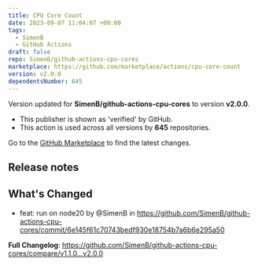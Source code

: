 ```yaml
---
title: CPU Core Count
date: 2023-09-07 11:04:07 +00:00
tags:
  - SimenB
  - GitHub Actions
draft: false
repo: SimenB/github-actions-cpu-cores
marketplace: https://github.com/marketplace/actions/cpu-core-count
version: v2.0.0
dependentsNumber: 645
---
```



Version updated for **SimenB/github-actions-cpu-cores** to version **v2.0.0**.
- This publisher is shown as 'verified' by GitHub.
- This action is used across all versions by **645** repositories.

Go to the [GitHub Marketplace](https://github.com/marketplace/actions/cpu-core-count) to find the latest changes.

## Release notes

## What's Changed
* feat: run on node20 by @SimenB in https://github.com/SimenB/github-actions-cpu-cores/commit/6e145f61c70743bedf930e18754b7a6b6e295a50


**Full Changelog**: https://github.com/SimenB/github-actions-cpu-cores/compare/v1.1.0...v2.0.0

